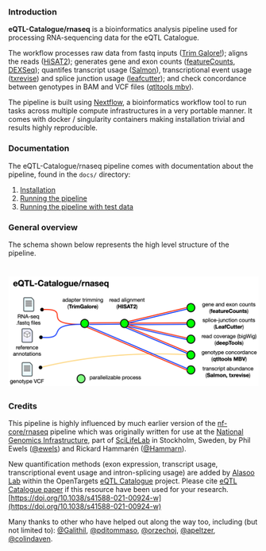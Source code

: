### Introduction

**eQTL-Catalogue/rnaseq** is a bioinformatics analysis pipeline used for processing RNA-sequencing data for the eQTL Catalogue.

The workflow processes raw data from fastq inputs ([Trim Galore!](https://www.bioinformatics.babraham.ac.uk/projects/trim_galore/)); aligns the reads ([HiSAT2](https://ccb.jhu.edu/software/hisat2/index.shtml)); generates gene and exon counts ([featureCounts](http://bioinf.wehi.edu.au/featureCounts/), [DEXSeq](https://bioconductor.org/packages/release/bioc/html/DEXSeq.html)); quantifes transcript usage ([Salmon](https://combine-lab.github.io/salmon/)), transcriptional event usage ([txrevise](https://github.com/kauralasoo/txrevise)) and splice junction usage ([leafcutter](https://davidaknowles.github.io/leafcutter/)); and check concordance between genotypes in BAM and VCF files ([qtltools mbv](https://qtltools.github.io/qtltools/)).

The pipeline is built using [Nextflow](https://www.nextflow.io), a bioinformatics workflow tool to run tasks across multiple compute infrastructures in a very portable manner. It comes with docker / singularity containers making installation trivial and results highly reproducible.

### Documentation
The eQTL-Catalogue/rnaseq pipeline comes with documentation about the pipeline, found in the `docs/` directory:

1. [Installation](docs/installation.md)
2. [Running the pipeline](docs/usage.md)
3. [Running the pipeline with test data](docs/test_run.md)

### General overview 
The schema shown below represents the high level structure of the pipeline.
# ![eQTL-Catalogue/rnaseq](docs/metromap/metromap.png)

### Credits
This pipeline is highly influenced by much earlier version of the [nf-core/rnaseq](https://github.com/nf-core/rnaseq) pipeline which was originally written for use at the [National Genomics Infrastructure](https://portal.scilifelab.se/genomics/), part of [SciLifeLab](http://www.scilifelab.se/) in Stockholm, Sweden, by Phil Ewels ([@ewels](https://github.com/ewels)) and Rickard Hammarén ([@Hammarn](https://github.com/Hammarn)).

New quantification methods (exon expression, transcript usage, transcriptional event usage and intron-splicing usage) are added by [Alasoo Lab](https://kauralasoo.github.io/) within the OpenTargets [eQTL Catalogue](https://www.ebi.ac.uk/eqtl/) project. Please cite [eQTL Catalogue paper](https://www.nature.com/articles/s41588-021-00924-w) if this resource have been used for your research. 
[https://doi.org/10.1038/s41588-021-00924-w](https://doi.org/10.1038/s41588-021-00924-w)


Many thanks to other who have helped out along the way too, including (but not limited to):
[@Galithil](https://github.com/Galithil),
[@pditommaso](https://github.com/pditommaso),
[@orzechoj](https://github.com/orzechoj),
[@apeltzer](https://github.com/apeltzer),
[@colindaven](https://github.com/colindaven).
